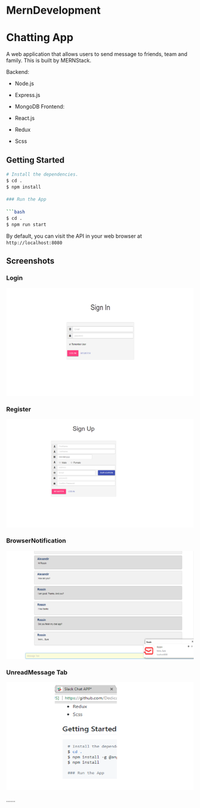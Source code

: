 # MernDevelopment
# Chatting App

A web application that allows users to send message to friends, team and family. This is built by MERNStack.

Backend:

* Node.js
* Express.js
* MongoDB
Frontend:

* React.js
* Redux 
* Scss


## Getting Started

```bash
# Install the dependencies.
$ cd .
$ npm install

### Run the App

```bash
$ cd .
$ npm run start
```

By default, you can visit the API in your web browser at `http://localhost:8080`

## Screenshots

### Login
![screenshort](https://github.com/DedicatedWebStar/MernDevelopment/blob/master/screenshort/signin.png?raw=true)

### Register
![screenshort](https://github.com/DedicatedWebStar/MernDevelopment/blob/master/screenshort/signup.png?raw=true)

### BrowserNotification
![screenshort](https://github.com/DedicatedWebStar/MernDevelopment/blob/master/screenshort/browserNotificatoin.png?raw=true)

### UnreadMessage Tab
![screenshort](https://github.com/DedicatedWebStar/MernDevelopment/blob/master/screenshort/UnreadmessageTab.png?raw=true)

......

